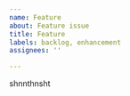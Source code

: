 ```yaml
---
name: Feature
about: Feature issue
title: Feature
labels: backlog, enhancement
assignees: ''

---
```


shnnthnsht
